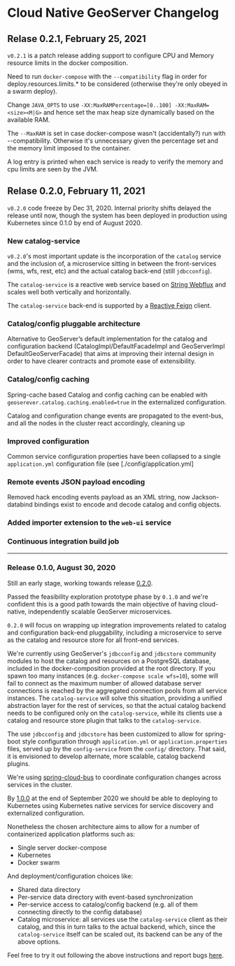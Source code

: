 # Cloud Native GeoServer Changelog

## Relase 0.2.1, February 25, 2021

`v0.2.1` is a patch release adding support to configure CPU and Memory resource limits in the docker composition.

Need to run `docker-compose` with the `--compatibility` flag in order for
deploy.resources.limits.* to be considered (otherwise they're only
obeyed in a swarm deploy).

Change `JAVA_OPTS` to use `-XX:MaxRAMPercentage=[0..100] -XX:MaxRAM=<size><M|G>` and 
hence set the max heap size dynamically based on the available RAM.

The `--MaxRAM` is set in case docker-compose wasn't (accidentally?) run with --compatibility. Otherwise it's unnecessary
given the percentage set and the memory limit imposed to the container.

A log entry is printed when each service is ready to verify the memory and cpu limits are seen by the JVM.
    
## Relase 0.2.0, February 11, 2021

`v0.2.0` code freeze by Dec 31, 2020. Internal priority shifts delayed the release until now, though the system has been deployed in production using Kubernetes since 0.1.0 by end of August 2020.

### New catalog-service

`v0.2.0`'s most important update is the incorporation of the `catalog` service and the inclusion of, a microservice sitting in between the front-services (wms, wfs, rest, etc) and the actual catalog back-end (still `jdbcconfig`). 

The `catalog-service` is a reactive web service based on [String Webflux](https://docs.spring.io/spring-framework/docs/current/reference/html/web-reactive.html) and scales well both vertically and horizontally.

The `catalog-service` back-end is supported by a [Reactive Feign](https://github.com/Playtika/feign-reactive) client.

### Catalog/config pluggable architecture

Alternative to GeoServer’s default implementation for the catalog and configuration backend (CatalogImpl/DefaultFacadeImpl and GeoServerImpl DefaultGeoServerFacade) that aims at improving their internal design in order to have clearer contracts and promote ease of extensibility.

### Catalog/config caching

Spring-cache based Catalog and config caching can be enabled with `geoserever.catalog.caching.enabled=true` in the externalized configuration.

Catalog and configuration change events are propagated to the event-bus, and all the nodes in the cluster react accordingly, cleaning up

### Improved configuration

Common service configuration properties have been collapsed to a single `application.yml` configuration file (see [./config/application.yml]

### Remote events JSON payload encoding

Removed hack encoding events payload as an XML string, now Jackson-databind bindings exist to encode and decode catalog and config objects.

### Added importer extension to the `web-ui` service

### Continuous integration build job

--- 

### Release 0.1.0, August 30, 2020

Still an early stage, working towards release [0.2.0](https://github.com/camptocamp/geoserver-cloud/projects/1).

Passed the feasibility exploration prototype phase by `0.1.0` and we're confident this is a good path towards the main objective of having cloud-native,
independently scalable GeoServer microservices.

`0.2.0` will focus on wrapping up integration improvements related to catalog and configuration back-end pluggability, including a microservice to serve as the catalog and resource store for all front-end services.

We're currently using GeoServer's `jdbcconfig` and `jdbcstore` community modules to host the catalog and resources on a PostgreSQL database, included in the docker-composition provided at the root directory. If you spawn too many instances (e.g. `docker-compose scale wfs=10`), some will fail to connect as the maximum number of allowed database server connections is reached by the aggregated connection pools from all service instances. The `catalog-service` will solve this situation, providing a unified abstraction layer for the rest of services, so that the actual catalog backend needs to be configured only on the `catalog-service`, while its clients use a catalog and resource store plugin that talks to the `catalog-service`.

The use `jdbcconfig` and `jdbcstore` has been customized to allow for spring-boot style configuration through `application.yml` or `application.properties` files, served up by the `config-service` from the `config/` directory. That said, it is envisioned to develop alternate, more scalable, catalog backend plugins.

We're using [spring-cloud-bus](https://cloud.spring.io/spring-cloud-static/spring-cloud-bus/3.0.0.M1/reference/html/) to coordinate configuration changes across services in the cluster.

By [1.0.0](https://github.com/camptocamp/geoserver-cloud/milestone/2) at the end of September 2020 we should be able to deploying to Kubernetes using Kubernetes native services for service discovery and externalized configuration.

Nonetheless the chosen architecture aims to allow for a number of containerized application platforms such as:

- Single server docker-compose 
- Kubernetes
- Docker swarm

And deployment/configuration choices like:

- Shared data directory
- Per-service data directory with event-based synchronization
- Per-service access to catalog/config backend (e.g. all of them connecting directly to the config database)
- Catalog microservice: all services use the `catalog-service` client as their catalog, and this in turn talks to the actual backend, which, since the `catalog-service` itself can be scaled out, its backend can be any of the above options.

Feel free to try it out following the above instructions and report bugs [here](https://github.com/camptocamp/geoserver-cloud/issues).

